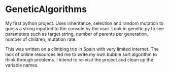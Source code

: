 # GeneticAlgorithms

My first python project. 
Uses inheritance, selection and random mutation to guess a string inputted to the console by the user. 
Look in genetic.py to see parameters such as target string, number of parents per generation, 
number of children, mutation rate.

This was written on a climbing trip in Spain with very limited internet. 
The lack of online resources led me to write my own bubble sort algorithm to think through problems.
I intend to re-visit the project and clean up the variable names.
